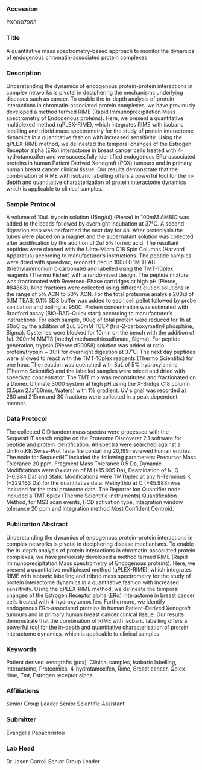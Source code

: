 ### Accession
PXD007968

### Title
A quantitative mass spectrometry-based approach to monitor the dynamics of endogenous chromatin-associated protein complexes

### Description
Understanding the dynamics of endogenous protein-protein interactions in complex networks is pivotal in deciphering the mechanisms underlying diseases such as cancer. To enable the in-depth analysis of protein interactions in chromatin-associated protein complexes, we have previously developed a method termed RIME (Rapid Immunoprecipitation Mass spectrometry of Endogenous proteins). Here, we present a quantitative multiplexed method (qPLEX-RIME), which integrates RIME with isobaric labelling and tribrid mass spectrometry for the study of protein interactome dynamics in a quantitative fashion with increased sensitivity. Using the qPLEX-RIME method, we delineated the temporal changes of the Estrogen Receptor alpha (ERα) interactome in breast cancer cells treated with 4-hydrotamoxifen and we successfully identified endogenous ERα-associated proteins in human Patient Derived Xenograft (PDX) tumours and in primary human breast cancer clinical tissue. Our results demonstrate that the combination of RIME with isobaric labelling offers a powerful tool for the in-depth and quantitative characterization of protein interactome dynamics which is applicable to clinical samples.

### Sample Protocol
A volume of 10uL trypsin solution (15ng/ul) (Pierce) in 100mM AMBIC was added to the beads followed by overnight incubation at 37°C. A second digestion step was performed the next day for 4h. After proteolysis the tubes were placed on a magnet and the supernatant solution was collected after acidification by the addition of 2ul 5% formic acid. The resultant peptides were cleaned with the Ultra-Micro C18 Spin Columns (Harvard Apparatus) according to manufacturer’s instructions. The peptide samples were dried with speedvac, reconstituted in 100ul 0.1M TEAB (triethylammonium bicarbonate) and labelled using the TMT-10plex reagents (Thermo Fisher) with a randomized design. The peptide mixture was fractionated with Reversed-Phase cartridges at high pH (Pierce, #84868). Nine fractions were collected using different elution solutions in the range of 5% ACN to 50% ACN. For the total proteome analysis 200ul of 0.1M TEAB, 0.1% SDS buffer was added to each cell pellet followed by probe sonication and boiling at 950C. Protein concentration was estimated with Bradford assay (BIO-RAD-Quick start) according to manufacturer’s instructions. For each sample, 90ug of total protein were reduced for 1h at 60oC by the addition of 2uL 50mM ΤCEP (tris-2-carboxymethyl phosphine, Sigma). Cysteines were blocked for 10min on the bench with the addition of 1uL 200mM MMTS (methyl methanethiosulfonate, Sigma). For peptide generation, trypsin (Pierce #90058) solution was added at ratio protein/trypsin ~ 30:1 for overnight digestion at 37˚C. The next day peptides were allowed to react with the TMT-10plex reagents (Thermo Scientific) for one hour. The reaction was quenched with 8uL of 5% hydroxylamine (Thermo Scientific) and the labelled samples were mixed and dried with speedvac concentrator. The TMT mix was reconstituted and fractionated on a Dionex Ultimate 3000 system at high pH using the X-Bridge C18 column (3.5μm 2.1x150mm, Waters) with 1% gradient. UV signal was recorded at 280 and 215nm and 30 fractions were collected in a peak dependent manner.

### Data Protocol
The collected CID tandem mass spectra were processed with the SequestHT search engine on the Proteome Discoverer 2.1 software for peptide and protein identification. All spectra were searched against a UniProtKB/Swiss-Prot fasta file containing 20,199 reviewed human entries. The node for SequestHT included the following parameters: Precursor Mass Tolerance 20 ppm, Fragment Mass Tolerance 0.5 Da, Dynamic Modifications were Oxidation of M (+15.995 Da), Deamidation of N, Q (+0.984 Da) and Static Modifications were TMT6plex at any N-Terminus K (+229.163 Da) for the quantitative data. Methylthio at C (+45.988) was included for the total proteome data. The Reporter Ion Quantifier node included a TMT 6plex (Thermo Scientific Instruments) Quantification Method, for MS3 scan events, HCD activation type, integration window tolerance 20 ppm and integration method Most Confident Centroid.

### Publication Abstract
Understanding the dynamics of endogenous protein-protein interactions in complex networks is pivotal in deciphering disease mechanisms. To enable the in-depth analysis of protein interactions in chromatin-associated protein complexes, we have previously developed a method termed RIME (Rapid Immunoprecipitation Mass spectrometry of Endogenous proteins). Here, we present a quantitative multiplexed method (qPLEX-RIME), which integrates RIME with isobaric labelling and tribrid mass spectrometry for the study of protein interactome dynamics in a quantitative fashion with increased sensitivity. Using the qPLEX-RIME method, we delineate the temporal changes of the Estrogen Receptor alpha (ER&#x3b1;) interactome in breast cancer cells treated with 4-hydroxytamoxifen. Furthermore, we identify endogenous ER&#x3b1;-associated proteins in human Patient-Derived Xenograft tumours and in primary human breast cancer clinical tissue. Our results demonstrate that the combination of RIME with isobaric labelling offers a powerful tool for the in-depth and quantitative characterisation of protein interactome dynamics, which is applicable to clinical samples.

### Keywords
Patient derived xenografts (pdx), Clinical samples, Isobaric labelling, Interactome, Proteomics, 4-hydrotamoxifen, Rime, Breast cancer, Qplex-rime, Tmt, Estrogen receptor alpha

### Affiliations
Senior Group Leader
Senior Scientific Assistant

### Submitter
Evangelia Papachristou

### Lab Head
Dr Jason Carroll
Senior Group Leader


